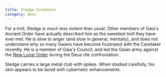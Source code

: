 ```yaml
---
title: Sledge Greenhorn
category: deus
---
```

For a troll, Sledge is much less violent than usual. Other members of Gaia's Ancient Order have actually described him as the sweetest troll they have ever met. He is slow to anger (and slow in general, mentally), and does not understand why so many Gaians have become frustrated with the Caretaker recently. He is a member of Gaia's Council, and led the Gaian army against the [New Lunar Order](org-luna) during the Deus rite confrontation.

Sledge carries a large metal club with spikes. When studied carefully, his skin appears to be laced with cybernetic enhancements.
